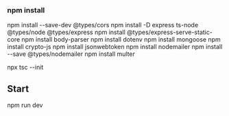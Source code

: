 ### npm install
npm install --save-dev @types/cors
npm install -D express ts-node @types/node @types/express
npm install @types/express-serve-static-core
npm install body-parser
npm install dotenv
npm install mongoose
npm install crypto-js
npm install jsonwebtoken
npm install nodemailer
npm install --save @types/nodemailer
npm install multer


npx tsc --init

## Start
npm run dev